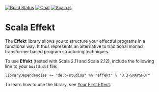 [![Build Status](https://travis-ci.org/b-studios/scala-effekt.svg?branch=master)](https://travis-ci.org/b-studios/scala-effekt)
[![Chat](https://badges.gitter.im/Join%20Chat.svg)](https://gitter.im/scala-effekt/scala-effekt)
[![Scala.js](http://scala-js.org/assets/badges/scalajs-0.6.15.svg)](http://scala-js.org)

# Scala Effekt
The **Effekt** library allows you to structure your effectful programs
in a functional way. It thus represents an alternative to traditional
monad transformer based program structuring techniques.

To use **Effekt** (tested with Scala 2.11 and Scala 2.12), include the
following line to your `build.sbt` file:

```
libraryDependencies += "de.b-studios" %% "effekt" % "0.3-SNAPSHOT"
```

To learn how to use the library, see [Your First Effect](http://b-studios.de/scala-effekt/guides/getting-started.html).
